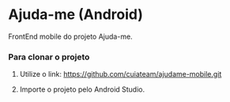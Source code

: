# Ajuda-me (Android)
FrontEnd mobile do projeto Ajuda-me.

### Para clonar o projeto

1. Utilize o link: https://github.com/cuiateam/ajudame-mobile.git

2. Importe o projeto pelo Android Studio.

